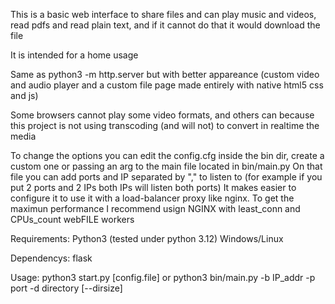This is a basic web interface to share files and can play music and videos, read pdfs and read plain text, and if it cannot do that it would download the file

It is intended for a home usage

Same as python3 -m http.server but with better appareance (custom video and audio player and a custom file page made entirely with native html5 css and js)

Some browsers cannot play some video formats, and others can because this project is not using transcoding (and will not) to convert in realtime the media

To change the options you can edit the config.cfg inside the bin dir, create a custom one or passing an arg to the main file located in bin/main.py
On that file you can add ports and IP separated by "," to listen to (for example if you put 2 ports and 2 IPs both IPs will listen both ports)
It makes easier to configure it to use it with a load-balancer proxy like nginx.
To get the maximun performance I recommend usign NGINX with least_conn and CPUs_count webFILE workers

Requirements:
 Python3 (tested under python 3.12)
 Windows/Linux

Dependencys:
 flask

Usage:
  python3 start.py [config.file]
  or python3 bin/main.py -b IP_addr -p port -d directory [--dirsize]
